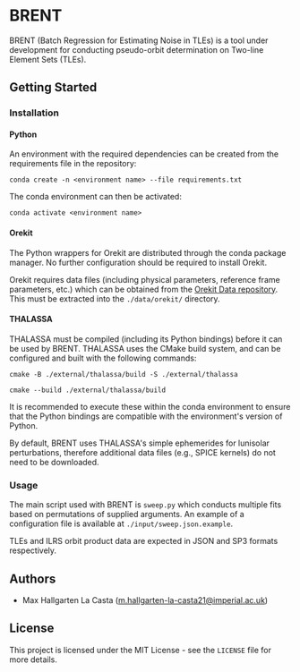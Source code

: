 # BRENT
BRENT (Batch Regression for Estimating Noise in TLEs) is a tool under development for conducting pseudo-orbit determination on Two-line Element Sets (TLEs).

## Getting Started

### Installation

#### Python
An environment with the required dependencies can be created from the requirements file in the repository:

```
conda create -n <environment name> --file requirements.txt
```

The conda environment can then be activated:

```
conda activate <environment name>
```

#### Orekit
The Python wrappers for Orekit are distributed through the conda package manager. No further configuration should be required to install Orekit.

Orekit requires data files (including physical parameters, reference frame parameters, etc.) which can be obtained from the [Orekit Data repository](https://gitlab.orekit.org/orekit/orekit-data). This must be extracted into the `./data/orekit/` directory.

#### THALASSA
THALASSA must be compiled (including its Python bindings) before it can be used by BRENT. THALASSA uses the CMake build system, and can be configured and built with the following commands:
```
cmake -B ./external/thalassa/build -S ./external/thalassa
```
```
cmake --build ./external/thalassa/build
```

It is recommended to execute these within the conda environment to ensure that the Python bindings are compatible with the environment's version of Python.

By default, BRENT uses THALASSA's simple ephemerides for lunisolar perturbations, therefore additional data files (e.g., SPICE kernels) do not need to be downloaded.

### Usage

The main script used with BRENT is `sweep.py` which conducts multiple fits based on permutations of supplied arguments. An example of a configuration file is available at `./input/sweep.json.example`.

TLEs and ILRS orbit product data are expected in JSON and SP3 formats respectively.

## Authors
* Max Hallgarten La Casta (m.hallgarten-la-casta21@imperial.ac.uk)

## License
This project is licensed under the MIT License - see the `LICENSE` file for more details.
